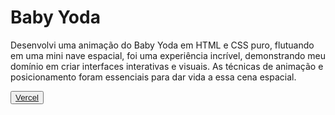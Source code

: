 <h1>Baby Yoda</h1>

<p>Desenvolvi uma animação do Baby Yoda em HTML e CSS puro, flutuando em uma mini nave espacial, foi uma experiência incrível, demonstrando meu domínio em criar interfaces interativas e visuais. As técnicas de animação e posicionamento foram essenciais para dar vida a essa cena espacial. </p>

<button><a href="https://baby-yoda-beta.vercel.app/" style>Vercel</a></button>

